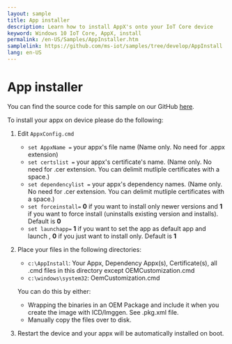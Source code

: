 ```yaml
---
layout: sample  
title: App installer
description: Learn how to install AppX's onto your IoT Core device
keyword: Windows 10 IoT Core, AppX, install
permalink: /en-US/Samples/AppInstaller.htm
samplelink: https://github.com/ms-iot/samples/tree/develop/AppInstall
lang: en-US
---  
```


# App installer

You can find the source code for this sample on our GitHub [here](https://github.com/ms-iot/samples/tree/develop/AppInstall).

To install your appx on device please do the following:

1. Edit `AppxConfig.cmd`
	- `set AppxName =` your appx's file name (Name only. No need for .appx extension)
	- `set certslist =` your appx's certificate's name. (Name only. No need for .cer extension. You can delimit mutliple certificates with a space.)
	- `set dependencylist =` your appx's dependency names. (Name only. No need for .cer extension. You can delimit mutliple certificates with a space.)
	- `set forceinstall=` **0** if you want to install only newer versions and **1** if you want to force install (uninstalls existing version and installs). Default is **0**
    - `set launchapp=` **1** if you want to set the app as default app and launch , **0** if you just want to install only. Default is **1**	

3. Place your files in the following directories:
	- `c:\AppInstall`: Your Appx, Dependency Appx(s), Certificate(s), all .cmd files in this directory except OEMCustomization.cmd
	- `c:\windows\system32`: OemCustomization.cmd
		
    You can do this by either:    
    - Wrapping the binaries in an OEM Package and include it when you create the image with ICD/Imggen. See .pkg.xml file.
	- Manually copy the files over to disk.
    
4. Restart the device and your appx will be automatically installed on boot.
